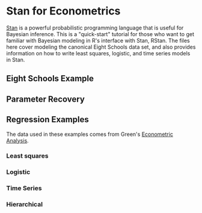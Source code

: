# Stan for Econometrics

[Stan](http://mc-stan.org/) is a powerful probabilistic programming language that is useful for Bayesian inference. This is a "quick-start" tutorial for those who want to get familiar with Bayesian modeling in R's interface with Stan, RStan. The files here cover modeling the canonical Eight Schools data set, and also provides information on how to write least squares, logistic, and time series models in Stan.   

## Eight Schools Example

## Parameter Recovery

## Regression Examples

The data used in these examples comes from Green's [Econometric Analysis](http://pages.stern.nyu.edu/~wgreene/Text/econometricanalysis.htm). 

### Least squares

### Logistic

### Time Series

### Hierarchical
